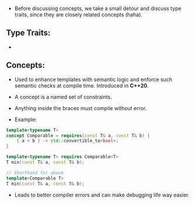 - Before discussing concepts, we take a small detour and discuss type traits, since they are closely related concepts (haha).

## Type Traits:

-

## Concepts:

- Used to enhance templates with semantic logic and enforce such semantic checks at compile time. Introduced in **C++20**.

- A concept is a named set of constraints.

- Anything inside the braces must compile without error.

- Example:
```c++
template<typename T>
concept Comparable = requires(const T& a, const T& b) {
    { a < b } -> std::convertible_to<bool>;
}

template<typename T> requires Comparable<T>
T min(const T& a, const T& b);

// Shorthand for above
template<Comparable T>
T min(const T& a, const T& b);
```

- Leads to better compiler errors and can make debugging life way easier.
